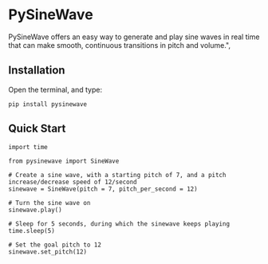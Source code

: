 # PySineWave
PySineWave offers an easy way to generate and play sine waves in real time that can make smooth, continuous transitions in pitch and volume.",

## Installation
Open the terminal, and type:
```
pip install pysinewave
```

## Quick Start
```
import time

from pysinewave import SineWave

# Create a sine wave, with a starting pitch of 7, and a pitch increase/decrease speed of 12/second
sinewave = SineWave(pitch = 7, pitch_per_second = 12)

# Turn the sine wave on
sinewave.play()

# Sleep for 5 seconds, during which the sinewave keeps playing
time.sleep(5)

# Set the goal pitch to 12
sinewave.set_pitch(12)
